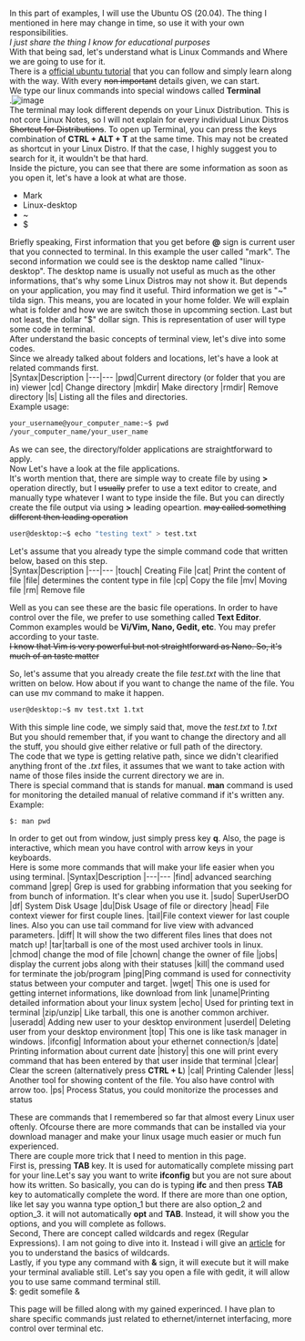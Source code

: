 In this part of examples, I will use the Ubuntu OS (20.04). The thing I mentioned in here may change in time, so use it with your own responsibilities.<br>
_I just share the thing I know for educational purposes_<br>
With that being sad, let's understand what is Linux Commands and Where we are going to use for it.<br>
There is a [official ubuntu tutorial](https://ubuntu.com/tutorials/command-line-for-beginners#1-overview) that you can follow and simply learn along with the way. With every ~~non important~~ details given, we can start.<br>
We type our linux commands into special windows called __Terminal__<br>.![image](https://ubuntucommunity.s3.dualstack.us-east-2.amazonaws.com/original/2X/b/ba76cbf3dc8dc2cc94d26dd61c7aad3cedcd5102.png)
<br>The terminal may look different depends on your Linux Distribution. This is not core Linux Notes, so I will not explain for every individual Linux Distros ~~Shortcut for Distributions~~. To open up Terminal, you can press the keys combination of __CTRL + ALT + T__ at the same time. This may not be created as shortcut in your Linux Distro. If that the case, I highly suggest you to search for it, it wouldn't be that hard.<br>
Inside the picture, you can see that there are some information as soon as you open it, let's have a look at what are those.
- Mark
- Linux-desktop
- ~
- $

Briefly speaking, First information that you get before __@__ sign is current user that you connected to terminal. In this example the user called "mark". The second information we could see is the desktop name called "linux-desktop". The desktop name is usually not useful as much as the other informations, that's why some Linux Distros may not show it. But depends on your application, you may find it useful. Third information we get is "~" tilda sign. This means, you are located in your home folder. We will explain what is folder and how we are switch those in upcomming section. Last but not least, the dollar "$" dollar sign. This is representation of user will type some code in terminal.<br>
After understand the basic concepts of terminal view, let's dive into some codes.<br>
Since we already talked about folders and locations, let's have a look at related commands first.<br>
|Syntax|Description
|---|---
|pwd|Current directory (or folder that you are in) viewer
|cd| Change directory
|mkdir| Make directory
|rmdir| Remove directory
|ls| Listing all the files and directories.<br>
Example usage:
~~~bash
your_username@your_computer_name:~$ pwd
/your_computer_name/your_user_name
~~~

As we can see, the directory/folder applications are straightforward to apply.<br>
Now Let's have a look at the file applications.<br>
It's worth mention that, there are simple way to create file by using __>__ operation directly, but I ~~usually~~ prefer to use a text editor to create, and manually type whatever I want to type inside the file. But you can directly create the file output via using __>__ leading opeartion. ~~may called something different then leading operation~~
~~~bash
user@desktop:~$ echo "testing text" > test.txt
~~~
Let's assume that you already type the simple command code that written below, based on this step.<br>
|Syntax|Description
|---|---
|touch| Creating File
|cat| Print the content of file
|file| determines the content type in file
|cp| Copy the file
|mv| Moving file
|rm| Remove file

Well as you can see these are the basic file operations. In order to have control over the file, we prefer to use something called __Text Editor__. Common examples would be __Vi/Vim, Nano, Gedit, etc__. You may prefer according to your taste.<br>
~~I know that Vim is very powerful but not straightforward as Nano. So, it's much of an taste matter~~<br>

So, let's assume that you already create the file _test.txt_ with the line that written on below. How about if you want to change the name of the file. You can use mv command to make it happen.
~~~bash
user@desktop:~$ mv test.txt 1.txt
~~~
With this simple line code, we simply said that, move the _test.txt_ to _1.txt_<br>
But you should remember that, if you want to change the directory and all the stuff, you should give either relative or full path of the directory.<br>
The code that we type is getting relative path, since we didn't clearified anything front of the _.txt_ files, it assumes that we want to take action with name of those files inside the current directory we are in.<br>
There is special command that is stands for manual. __man__ command is used for monitoring the detailed manual of relative command if it's written any.<br>
Example:
~~~bash
$: man pwd
~~~
In order to get out from window, just simply press key __q__. Also, the page is interactive, which mean you have control with arrow keys in your keyboards.<br>
Here is some more commands that will make your life easier when you using terminal.
|Syntax|Description
|---|---
|find| advanced searching command
|grep| Grep is used for grabbing information that you seeking for from bunch of information. It's clear when you use it.
|sudo| SuperUserDO
|df| System Disk Usage
|du|Disk Usage of file or directory
|head| File context viewer for first couple lines.
|tail|File context viewer for last couple lines. Also you can use tail command for live view with advanced parameters.
|diff| It will show the two different files lines that does not match up!
|tar|tarball is one of the most used archiver tools in linux.
|chmod| change the mod of file
|chown| change the owner of file
|jobs| display the current jobs along with their statuses
|kill| the command used for terminate the job/program
|ping|Ping command is used for connectivity status between your computer and target.
|wget| This one is used for getting internet informations, like download from link
|uname|Printing detailed information about your linux system
|echo| Used for printing text in terminal
|zip/unzip| Like tarball, this one is another common archiver.
|useradd| Adding new user to your desktop environment
|userdel| Deleting user from your desktop environment
|top| This one is like task manager in windows.
|ifconfig| Information about your ethernet connection/s
|date| Printing information about current date
|history| this one will print every command that has been entered by that user inside that terminal
|clear| Clear the screen (alternatively press __CTRL + L__)
|cal| Printing Calender
|less| Another tool for showing content of the file. You also have control with arrow too.
|ps| Process Status, you could monitorize the processes and status

These are commands that I remembered so far that almost every Linux user oftenly. Ofcourse there are more commands that can be installed via your download manager and make your linux usage much easier or much fun experienced.<br>
There are couple more trick that I need to mention in this page.<br>
First is, pressing __TAB__ key. It is used for automatically complete missing part for your line.Let's say you want to write __ifconfig__ but you are not sure about how its written. So basically, you can do is typing __ifc__ and then press __TAB__ key to automatically complete the word. If there are more than one option, like let say you wanna type option_1 but there are also option_2 and option_3. it will not automatically __opt__ and __TAB__. Instead, it will show you the options, and you will complete as follows.<br>
Second, There are concept called wildcards and regex (Regular Expressions). I am not going to dive into it. Instead i will give an [article](https://tldp.org/LDP/GNU-Linux-Tools-Summary/html/x11655.htm) for you to understand the basics of wildcards.<br>
Lastly, if you type any command with __&__ sign, it will execute but it will make your terminal avaliable still. Let's say you open a file with gedit, it will allow you to use same command terminal still.<br>
    $: gedit somefile &

This page will be filled along with my gained experinced. I have plan to share specific commands just related to ethernet/internet interfacing, more control over terminal etc.